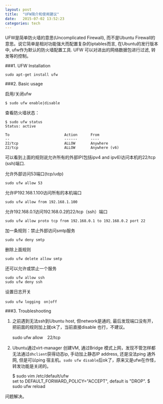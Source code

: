 ```yaml
---
layout: post
title:  "UFW简介和使用建议"
date:   2015-07-02 13:52:23
categories: tech
---
```


UFW是简单防火墙的意思(Uncomplicated Firewall), 而不是Ubuntu Firewall的意思。说它简单是相对功能强大而配置复杂的iptables而言, 在Ubuntu的发行版本中, ufw作为默认的防火墙配置工具. UFW 可以对进出的网络数据包进行过滤, 转发等的控制。

###1. UFW Installation

	sudo apt-get install ufw

###2. Basic usage

启用/关闭ufw

	$ sudo ufw enable|disable

查看防火墙状态：

	$ sudo ufw status
	Status: active
	
	To                         Action      From
	--                         ------      ----
	22/tcp                     ALLOW       Anywhere
	22/tcp                     ALLOW       Anywhere (v6)
可以看到上面的规则说允许所有的外部IP(包括ipv4 and ipv6)访问本机的22/tcp (ssh)端口.

允许外部访问53端口(tcp/udp)

	sudo ufw allow 53

允许IP192.168.1.100访问所有的本机端口

	sudo ufw allow from 192.168.1.100

允许192.168.0.1访问192.168.0.2的22/tcp（ssh）端口

	sudo ufw allow proto tcp from 192.168.0.1 to 192.168.0.2 port 22

加一条规则：禁止外部访问smtp服务

	sudo ufw deny smtp

删除上面规则

	sudo ufw delete allow smtp

还可以允许或禁止一个服务

	sudo ufw allow ssh
	sudo ufw deny ssh

设置日志开关

	sudo ufw logging　on|off

###3. Troubleshooting

1.   之前遇到无法ssh到Ubuntu host, 但network是通的, 最后发现端口没有开，把前面的规则加上就ok了，当前直接disable 也行，不建议。

     	sudo ufw allow　22/tcp

2.   Ubuntu通过virt-manager 创建VM, 通过Bridge 模式上网，发现不管怎样都无法通过`dhclient`获得动态ip, 手动加上静态IP address, 还是没法ping 通外网,
但是可以ping 宿主机。`sudo ufw disable`后ok了，原来又是ufw在作怪，转发功能是关闭的。

     	$ sudo vim /etc/default/ufw  
     	set to DEFAULT_FORWARD_POLICY="ACCEPT", default is "DROP".
     	$ sudo ufw reload

问题解决。
